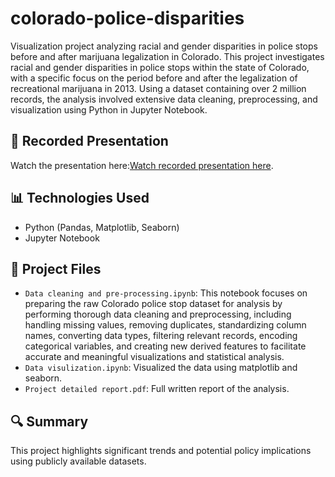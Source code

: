 # colorado-police-disparities
Visualization project analyzing racial and gender disparities in police stops before and after marijuana legalization in Colorado.
This project investigates racial and gender disparities in police stops within the state of Colorado, with a specific focus on the period before and after the legalization of recreational marijuana in 2013. Using a dataset containing over 2 million records, the analysis involved extensive data cleaning, preprocessing, and visualization using Python in Jupyter Notebook.

## 🎥 Recorded Presentation
Watch the presentation here:[Watch recorded presentation here](https://drive.google.com/file/d/1DdGuWG25IcJU3oCD5lDyCpvJFrw6m77I/view?usp=drive_link).

## 📊 Technologies Used
- Python (Pandas, Matplotlib, Seaborn)
- Jupyter Notebook

## 📁 Project Files
- `Data cleaning and pre-processing.ipynb`: This notebook focuses on preparing the raw Colorado police stop dataset for analysis by performing thorough data cleaning and preprocessing, including handling missing values, removing duplicates, standardizing column names, converting data types, filtering relevant records, encoding categorical variables, and creating new derived features to facilitate accurate and meaningful visualizations and statistical analysis.
- `Data visulization.ipynb`: Visualized the data using matplotlib and seaborn.
- `Project detailed report.pdf`: Full written report of the analysis.

## 🔍 Summary
This project highlights significant trends and potential policy implications using publicly available datasets.

